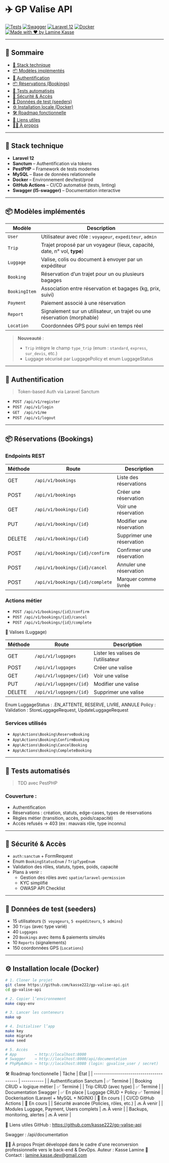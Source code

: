 # ✈️ GP Valise API

[![Tests](https://github.com/kasse222/gp-valise-api/actions/workflows/ci.yml/badge.svg)](https://github.com/kasse222/gp-valise-api/actions)
[![Swagger](https://img.shields.io/badge/docs-swagger-blue.svg)](http://localhost:8000/api/documentation)
[![Laravel 12](https://img.shields.io/badge/Laravel-12-red.svg)](https://laravel.com)
[![Docker](https://img.shields.io/badge/containerized-Docker-blue)](https://www.docker.com/)
[![Made with ❤️ by Lamine Kasse](https://img.shields.io/badge/made%20by-Lamine%20Kasse-%23ff69b4)](mailto:laminekasse.dev@gmail.com)

---

## 🧭 Sommaire

-   [🚀 Stack technique](#-stack-technique)
-   [📦 Modèles implémentés](#-modèles-implémentés)
-   [🔐 Authentification](#-authentification)
-   [📦 Réservations (Bookings)](#-réservations-bookings)
-   [🧪 Tests automatisés](#-tests-automatisés)
-   [🧱 Sécurité & Accès](#-sécurité--accès)
-   [🧬 Données de test (seeders)](#-données-de-test-seeders)
-   [⚙️ Installation locale (Docker)](#️-installation-locale-docker)
-   [🛠️ Roadmap fonctionnelle](#️-roadmap-fonctionnelle)
-   [🔗 Liens utiles](#-liens-utiles)
-   [👨‍💻 À propos](#-à-propos)

---

## 🚀 Stack technique

-   **Laravel 12**
-   **Sanctum** – Authentification via tokens
-   **PestPHP** – Framework de tests modernes
-   **MySQL** – Base de données relationnelle
-   **Docker** – Environnement dev/test/prod
-   **GitHub Actions** – CI/CD automatisé (tests, linting)
-   **Swagger (l5-swagger)** – Documentation interactive

---

## 📦 Modèles implémentés

| Modèle        | Description                                                              |
| ------------- | ------------------------------------------------------------------------ |
| `User`        | Utilisateur avec rôle : `voyageur`, `expediteur`, `admin`                |
| `Trip`        | Trajet proposé par un voyageur (lieux, capacité, date, n° vol, **type**) |
| `Luggage`     | Valise, colis ou document à envoyer par un expéditeur                    |
| `Booking`     | Réservation d’un trajet pour un ou plusieurs bagages                     |
| `BookingItem` | Association entre réservation et bagages (kg, prix, suivi)               |
| `Payment`     | Paiement associé à une réservation                                       |
| `Report`      | Signalement sur un utilisateur, un trajet ou une réservation (morphable) |
| `Location`    | Coordonnées GPS pour suivi en temps réel                                 |

> **Nouveauté** :
>
> -   `Trip` intègre le champ `type_trip` (enum : `standard`, `express`, `sur_devis`, etc.)
> -   Luggage sécurisé par LuggagePolicy et enum LuggageStatus

---

## 🔐 Authentification

> Token-based Auth via Laravel Sanctum

-   `POST /api/v1/register`
-   `POST /api/v1/login`
-   `GET  /api/v1/me`
-   `POST /api/v1/logout`

---

## 📦 Réservations (Bookings)

### Endpoints REST

| Méthode | Route                            | Description               |
| ------- | -------------------------------- | ------------------------- |
| GET     | `/api/v1/bookings`               | Liste des réservations    |
| POST    | `/api/v1/bookings`               | Créer une réservation     |
| GET     | `/api/v1/bookings/{id}`          | Voir une réservation      |
| PUT     | `/api/v1/bookings/{id}`          | Modifier une réservation  |
| DELETE  | `/api/v1/bookings/{id}`          | Supprimer une réservation |
| POST    | `/api/v1/bookings/{id}/confirm`  | Confirmer une réservation |
| POST    | `/api/v1/bookings/{id}/cancel`   | Annuler une réservation   |
| POST    | `/api/v1/bookings/{id}/complete` | Marquer comme livrée      |

### Actions métier

-   `POST /api/v1/bookings/{id}/confirm`
-   `POST /api/v1/bookings/{id}/cancel`
-   `POST /api/v1/bookings/{id}/complete`

🎒 Valises (Luggage)

| Méthode | Route                   | Description                         |
| ------- | ----------------------- | ----------------------------------- |
| GET     | `/api/v1/luggages`      | Lister les valises de l’utilisateur |
| POST    | `/api/v1/luggages`      | Créer une valise                    |
| GET     | `/api/v1/luggages/{id}` | Voir une valise                     |
| PUT     | `/api/v1/luggages/{id}` | Modifier une valise                 |
| DELETE  | `/api/v1/luggages/{id}` | Supprimer une valise                |

Enum LuggageStatus :
.EN_ATTENTE, RESERVE, LIVRE, ANNULE
Policy :
Validation : StoreLuggageRequest, UpdateLuggageRequest

### Services utilisés

-   `App\Actions\Booking\ReserveBooking`
-   `App\Actions\Booking\ConfirmBooking`
-   `App\Actions\Booking\CancelBooking`
-   `App\Actions\Booking\CompleteBooking`

---

## 🧪 Tests automatisés

> TDD avec PestPHP

### Couverture :

-   Authentification
-   Réservations : création, statuts, edge-cases, types de réservations
-   Règles métier (transition, accès, poids/capacité)
-   Accès refusés → 403 (ex : mauvais rôle, type inconnu)

---

## 🧱 Sécurité & Accès

-   `auth:sanctum` + FormRequest
-   Enum `BookingStatusEnum` / `TripTypeEnum`
-   Validation des rôles, statuts, types, poids, capacité
-   Plans à venir :
    -   Gestion des rôles avec `spatie/laravel-permission`
    -   KYC simplifié
    -   OWASP API Checklist

---

## 🧬 Données de test (seeders)

-   15 utilisateurs (`5 voyageurs`, `5 expéditeurs`, `5 admins`)
-   30 `Trips` (avec type varié)
-   40 `Luggages`
-   20 `Bookings` avec items & paiements simulés
-   10 `Reports` (signalements)
-   150 coordonnées GPS (`Locations`)

---

## ⚙️ Installation locale (Docker)

```bash
# 1. Cloner le projet
git clone https://github.com/kasse222/gp-valise-api.git
cd gp-valise-api

# 2. Copier l’environnement
make copy-env

# 3. Lancer les conteneurs
make up

# 4. Initialiser l’app
make key
make migrate
make seed

# 5. Accès
# App        → http://localhost:8000
# Swagger    → http://localhost:8000/api/documentation
# PhpMyAdmin → http://localhost:8080 (login: gpvalise_user / secret)
```

🛠️ Roadmap fonctionnelle
| Tâche | État |
| ---------------------------------------- | ----------- |
| Authentification Sanctum | ✅ Terminé |
| Booking CRUD + logique métier | ✅ Terminé |
| Trip CRUD (avec type) | ✅ Terminé |
| Documentation Swagger | ✅ En place |
Luggage CRUD + Policy ✅ Terminé
| Dockerisation (Laravel + MySQL + NGINX) | 🔄 En cours |
| CI/CD GitHub Actions | 🔄 En cours |
| Sécurité avancée (Policies, rôles, etc.) | 🔜 À venir |
| Modules Luggage, Payment, Users complets | 🔜 À venir |
| Backups, monitoring, alertes | 🔜 À venir |

🔗 Liens utiles
GitHub : https://github.com/kasse222/gp-valise-api

Swagger : /api/documentation

👨‍💻 À propos
Projet développé dans le cadre d'une reconversion professionnelle vers le back-end & DevOps.
Auteur : Kasse Lamine
📧 Contact : lamine.kasse.dev@gmail.com
